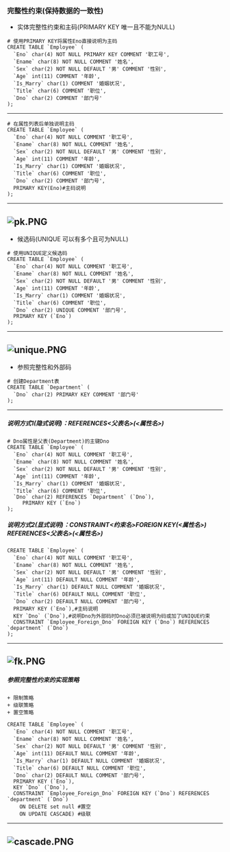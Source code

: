 ### 完整性约束(保持数据的一致性)
+ 实体完整性约束和主码(PRIMARY KEY 唯一且不能为NULL)
```
# 使用PRIMARY KEY将属性Eno直接说明为主码
CREATE TABLE `Employee` (
  `Eno` char(4) NOT NULL PRIMARY KEY COMMENT '职工号',
  `Ename` char(8) NOT NULL COMMENT '姓名',
  `Sex` char(2) NOT NULL DEFAULT '男' COMMENT '性别',
  `Age` int(11) COMMENT '年龄',
  `Is_Marry` char(1) COMMENT '婚姻状况',
  `Title` char(6) COMMENT '职位',
  `Dno` char(2) COMMENT '部门号'
);
```
---
```
# 在属性列表后单独说明主码
CREATE TABLE `Employee` (
  `Eno` char(4) NOT NULL COMMENT '职工号',
  `Ename` char(8) NOT NULL COMMENT '姓名',
  `Sex` char(2) NOT NULL DEFAULT '男' COMMENT '性别',
  `Age` int(11) COMMENT '年龄',
  `Is_Marry` char(1) COMMENT '婚姻状况',
  `Title` char(6) COMMENT '职位',
  `Dno` char(2) COMMENT '部门号',
  PRIMARY KEY(Eno)#主码说明
);
```
---
![pk.PNG](/picture/pk.PNG)
---
+ 候选码(UNIQUE 可以有多个且可为NULL)
```
# 使用UNIQUE定义候选码
CREATE TABLE `Employee` (
  `Eno` char(4) NOT NULL COMMENT '职工号',
  `Ename` char(8) NOT NULL COMMENT '姓名',
  `Sex` char(2) NOT NULL DEFAULT '男' COMMENT '性别',
  `Age` int(11) COMMENT '年龄',
  `Is_Marry` char(1) COMMENT '婚姻状况',
  `Title` char(6) COMMENT '职位',
  `Dno` char(2) UNIQUE COMMENT '部门号',
  PRIMARY KEY (`Eno`)
);
```
---
![unique.PNG](/picture/unique.PNG)
---
+ 参照完整性和外部码
```
# 创建Department表
CREATE TABLE `Department` (
  `Dno` char(2) PRIMARY KEY COMMENT '部门号'
);
```
---
##### 说明方式1(隐式说明)：REFERENCES<父表名>(<属性名>)
```
# Dno属性是父表(Department)的主键Dno
CREATE TABLE `Employee` (
  `Eno` char(4) NOT NULL COMMENT '职工号',
  `Ename` char(8) NOT NULL COMMENT '姓名',
  `Sex` char(2) NOT NULL DEFAULT '男' COMMENT '性别',
  `Age` int(11) COMMENT '年龄',
  `Is_Marry` char(1) COMMENT '婚姻状况',
  `Title` char(6) COMMENT '职位',
  `Dno` char(2) REFERENCES `Department` (`Dno`),
	 PRIMARY KEY (`Eno`)
);
```
##### 说明方式2(显式说明)：CONSTRAINT<约束名>FOREIGN KEY(<属性名>) REFERENCES<父表名>(<属性名>)
```
CREATE TABLE `Employee` (
  `Eno` char(4) NOT NULL COMMENT '职工号',
  `Ename` char(8) NOT NULL COMMENT '姓名',
  `Sex` char(2) NOT NULL DEFAULT '男' COMMENT '性别',
  `Age` int(11) DEFAULT NULL COMMENT '年龄',
  `Is_Marry` char(1) DEFAULT NULL COMMENT '婚姻状况',
  `Title` char(6) DEFAULT NULL COMMENT '职位',
  `Dno` char(2) DEFAULT NULL COMMENT '部门号',
  PRIMARY KEY (`Eno`),#主码说明
  KEY `Dno` (`Dno`),#说明Dno为外部码时Dno必须已被说明为码或加了UNIQUE约束
  CONSTRAINT `Employee_Foreign_Dno` FOREIGN KEY (`Dno`) REFERENCES `department` (`Dno`)
);
```
---
![fk.PNG](/picture/fk.PNG)
---
##### 参照完整性约束的实现策略
	+ 限制策略
	+ 级联策略
	+ 置空策略
```
CREATE TABLE `Employee` (
  `Eno` char(4) NOT NULL COMMENT '职工号',
  `Ename` char(8) NOT NULL COMMENT '姓名',
  `Sex` char(2) NOT NULL DEFAULT '男' COMMENT '性别',
  `Age` int(11) DEFAULT NULL COMMENT '年龄',
  `Is_Marry` char(1) DEFAULT NULL COMMENT '婚姻状况',
  `Title` char(6) DEFAULT NULL COMMENT '职位',
  `Dno` char(2) DEFAULT NULL COMMENT '部门号',
  PRIMARY KEY (`Eno`),
  KEY `Dno` (`Dno`),
  CONSTRAINT `Employee_Foreign_Dno` FOREIGN KEY (`Dno`) REFERENCES `department` (`Dno`)
	ON DELETE set null #置空
	ON UPDATE CASCADE) #级联
```
---
![cascade.PNG](/picture/cascade.PNG)
---
